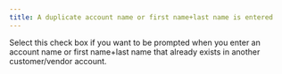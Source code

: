 ```yaml
---
title: A duplicate account name or first name+last name is entered
---
```



Select this check box if you want to be prompted when you enter an account  name or first name+last  name that already exists in another customer/vendor account.
